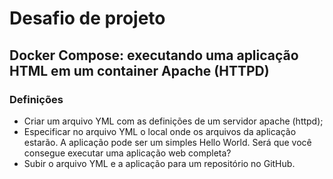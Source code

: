 # Desafio de projeto

## Docker Compose: executando uma aplicação HTML em um container Apache (HTTPD)

### Definições
* Criar um arquivo YML com as definições de um servidor apache (httpd);
* Especificar no arquivo YML o local onde os arquivos da aplicação estarão. A aplicação pode ser um simples Hello World. Será que você consegue executar uma aplicação web completa?
* Subir o arquivo YML e a aplicação para um repositório no GitHub.